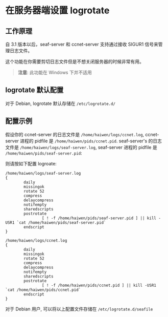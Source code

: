 # 在服务器端设置 logrotate

## 工作原理

自 3.1 版本以后，seaf-server 和 ccnet-server 支持通过接收 SIGUR1 信号来管理日志文件。

这个功能在你需要剪切日志文件但是不想关闭服务器的时候非常有用。

> **注意**: 此功能在 Windows 下并不适用

## logrotate 默认配置

对于 Debian, logrotate 默认存储在 ``/etc/logrotate.d/``

## 配置示例

假设你的 ccnet-server 的日志文件是 `/home/haiwen/logs/ccnet.log`, ccnet-server 进程的 pidfile 是 `/home/haiwen/pids/ccnet.pid`.
seaf-server's 的日志文件是 `/home/haiwen/logs/seaf-server.log`, seaf-server 进程的 pidfile 是 `/home/haiwen/pids/seaf-server.pid`:

则请按如下配置 logroate:
```
/home/haiwen/logs/seaf-server.log
{
        daily
        missingok
        rotate 52
        compress
        delaycompress
        notifempty
        sharedscripts
        postrotate
                [ ! -f /home/haiwen/pids/seaf-server.pid ] || kill -USR1 `cat /home/haiwen/pids/seaf-server.pid`
        endscript
}

/home/haiwen/logs/ccnet.log
{
        daily
        missingok
        rotate 52
        compress
        delaycompress
        notifempty
        sharedscripts
        postrotate
                [ ! -f /home/haiwen/pids/ccnet.pid ] || kill -USR1 `cat /home/haiwen/pids/ccnet.pid`
        endscript
}
```

对于 Debian 用户, 可以将以上配置文件存储在 ``/etc/logrotate.d/seafile``
